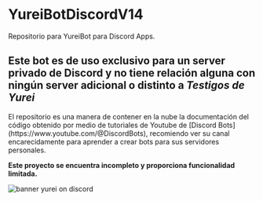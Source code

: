 # YureiBotDiscordV14
Repositorio para YureiBot para Discord Apps.

## Este bot es de uso exclusivo para un server privado de Discord y no tiene relación alguna con ningún server adicional o distinto a *Testigos de Yurei*
<p>El repositorio es una manera de contener en la nube la documentación del código obtenido por medio de tutoriales de Youtube de [Discord Bots](https://www.youtube.com/@DiscordBots), recomiendo ver su canal encarecidamente para aprender a crear bots para sus servidores personales.

**Este proyecto se encuentra incompleto y proporciona funcionalidad limitada.**
</p>


 <img src="https://imgur.com/sRJrDrY.png" alt="banner yurei on discord" style="max-height:100px; max-weight:100px" class="mb-2" />

